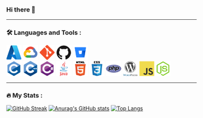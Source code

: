### Hi there 👋

---

### :hammer_and_wrench: Languages and Tools :
<div>
  <img src="https://github.com/devicons/devicon/blob/55609aa5bd817ff167afce0d965585c92040787a/icons/azure/azure-original.svg" height=40 width=40 alt="Azure">
  <img src="https://github.com/devicons/devicon/blob/55609aa5bd817ff167afce0d965585c92040787a/icons/googlecloud/googlecloud-original.svg" height=40 width=40 alt="Google Cloud">
  <img src="https://github.com/devicons/devicon/blob/55609aa5bd817ff167afce0d965585c92040787a/icons/git/git-original.svg" height=40 width=40 alt="git">
  <img src="https://github.com/devicons/devicon/blob/55609aa5bd817ff167afce0d965585c92040787a/icons/github/github-original.svg" height=40 width=40 alt="GitHub">
  <img src="https://github.com/devicons/devicon/blob/55609aa5bd817ff167afce0d965585c92040787a/icons/bitbucket/bitbucket-original.svg" height=40 width=40 alt="BitBucket">
  <br>
  <img src="https://github.com/devicons/devicon/blob/55609aa5bd817ff167afce0d965585c92040787a/icons/c/c-original.svg" height=40 width=40 alt="C">
  <img src="https://github.com/devicons/devicon/blob/55609aa5bd817ff167afce0d965585c92040787a/icons/cplusplus/cplusplus-original.svg" height=40 width=40 alt="C++">
  <img src="https://github.com/devicons/devicon/blob/55609aa5bd817ff167afce0d965585c92040787a/icons/csharp/csharp-original.svg" height=40 width=40 alt="C#">
  <img src="https://github.com/devicons/devicon/blob/55609aa5bd817ff167afce0d965585c92040787a/icons/java/java-original-wordmark.svg" height=40 width=40 alt="Java">
  <img src="https://github.com/devicons/devicon/blob/55609aa5bd817ff167afce0d965585c92040787a/icons/html5/html5-original-wordmark.svg" height=40 width=40 alt="HTML5">
  <img src="https://github.com/devicons/devicon/blob/55609aa5bd817ff167afce0d965585c92040787a/icons/css3/css3-original-wordmark.svg" height=40 width=40 alt="CSS3">
  <img src="https://github.com/devicons/devicon/blob/55609aa5bd817ff167afce0d965585c92040787a/icons/php/php-original.svg" height=40 width=40 alt="PHP">
  <img src="https://github.com/devicons/devicon/blob/55609aa5bd817ff167afce0d965585c92040787a/icons/wordpress/wordpress-original.svg" height=40 width=40 alt="WordPress">
  <img src="https://github.com/devicons/devicon/blob/55609aa5bd817ff167afce0d965585c92040787a/icons/javascript/javascript-original.svg" height=40 width=40 alt="JS">
  <img src="https://github.com/devicons/devicon/blob/55609aa5bd817ff167afce0d965585c92040787a/icons/nodejs/nodejs-original.svg" height=40 width=40 alt="Node.JS">
</div>

---

### :fire: My Stats :

[![GitHub Streak](https://streak-stats.demolab.com?user=Kjur0&theme=github-dark-blue&hide_border=true&date_format=j%20M%5B%20Y%5D&mode=weekly&fire=EB5454&disable_animations=true)](https://git.io/streak-stats)
[![Anurag's GitHub stats](https://github-readme-stats.vercel.app/api?username=Kjur0&theme=github_dark&hide_border=true&show_icons=true&hide_title=true&hide_rank=true&show=discussions_started,prs_merged&hide=contribs&disable_animations=true)](https://github.com/anuraghazra/github-readme-stats)
[![Top Langs](https://github-readme-stats.vercel.app/api/top-langs/?username=Kjur0&theme=github_dark&hide_border=true&layout=compact&hide=hack&disable_animations=true)](https://github.com/anuraghazra/github-readme-stats)
